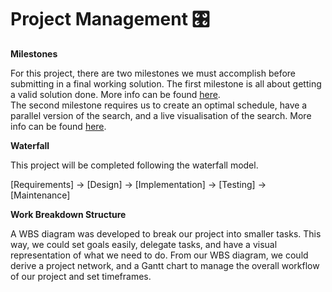 # Project Management 🎛

**Milestones**

For this project, there are two milestones we must accomplish before submitting in a
final working solution.
The first milestone is all about getting a valid solution done. More info can be found
[here](https://github.com/SoftEng306-2020/project-1-project-1-team-11/blob/wiki-readme/wiki/Milestone1.md).   
The second milestone requires us to create an optimal schedule, have a parallel
version of the search, and a live visualisation of the search. More info can be found
[here](https://github.com/SoftEng306-2020/project-1-project-1-team-11/blob/wiki-readme/wiki/Milestone2.md).

**Waterfall**

This project will be completed following the waterfall model. 

[Requirements] -> [Design] -> [Implementation] -> [Testing] -> [Maintenance]

**Work Breakdown Structure**

A WBS diagram was developed to break our project into smaller tasks. This way, we could set
goals easily, delegate tasks, and have a visual representation of what we need to do.
From our WBS diagram, we could derive a project network, and a Gantt chart to manage the 
overall workflow of our project and set timeframes. 
